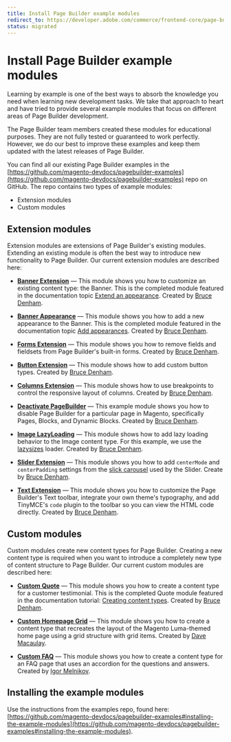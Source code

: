 ```yaml
---
title: Install Page Builder example modules
redirect_to: https://developer.adobe.com/commerce/frontend-core/page-builder/pagebuilder-examples
status: migrated
---
```


# Install Page Builder example modules

Learning by example is one of the best ways to absorb the knowledge you need when learning new development tasks. We take that approach to heart and have tried to provide several example modules that focus on different areas of Page Builder development.

The Page Builder team members created these modules for educational purposes. They are not fully tested or guaranteed to work perfectly. However, we do our best to improve these examples and keep them updated with the latest releases of Page Builder.

You can find all our existing Page Builder examples in the [https://github.com/magento-devdocs/pagebuilder-examples](https://github.com/magento-devdocs/pagebuilder-examples) repo on GitHub. The repo contains two types of example modules:

-  Extension modules
-  Custom modules

## Extension modules

Extension modules are extensions of Page Builder's existing modules. Extending an existing module is often the best way to introduce new functionality to Page Builder. Our current extension modules are described here:

-  **[Banner Extension](https://github.com/magento-devdocs/pagebuilder-examples/tree/master/BannerExt/Extension)** — This module shows you how to customize an existing content type: the Banner. This is the completed module featured in the documentation topic [Extend an appearance](https://devdocs.magento.com/page-builder/docs/content-types/extend/extend-appearances.html). Created by [Bruce Denham](https://github.com/bdenham).

-  **[Banner Appearance](https://github.com/magento-devdocs/pagebuilder-examples/tree/master/BannerApp/Appearance)** — This module shows you how to add a new appearance to the Banner. This is the completed module featured in the documentation topic [Add appearances](https://devdocs.magento.com/page-builder/docs/content-types/extend/add-appearances.html). Created by [Bruce Denham](https://github.com/bdenham).

-  **[Forms Extension](https://github.com/magento-devdocs/pagebuilder-examples/tree/master/Forms/Extension)** — This module shows you how to remove fields and fieldsets from Page Builder's built-in forms. Created by [Bruce Denham](https://github.com/bdenham).

-  **[Button Extension](https://github.com/magento-devdocs/pagebuilder-examples/tree/master/Button/Extension)** — This module shows how to add custom button types. Created by [Bruce Denham](https://github.com/bdenham).

-  **[Columns Extension](https://github.com/magento-devdocs/pagebuilder-examples/tree/master/Columns/Extension)** — This module shows how to use breakpoints to control the responsive layout of columns. Created by [Bruce Denham](https://github.com/bdenham).

-  **[Deactivate PageBuilder](https://github.com/magento-devdocs/pagebuilder-examples/tree/master/Deactivate/PageBuilder)** — This example module shows you how to disable Page Builder for a particular page in Magento, specifically Pages, Blocks, and Dynamic Blocks. Created by [Bruce Denham](https://github.com/bdenham).

-  **[Image LazyLoading](https://github.com/magento-devdocs/pagebuilder-examples/tree/master/Image/LazyLoading)** — This module shows how to add lazy loading behavior to the Image content type. For this example, we use the [lazysizes](https://github.com/aFarkas/lazysizes) loader. Created by [Bruce Denham](https://github.com/bdenham).

-  **[Slider Extension](https://github.com/magento-devdocs/pagebuilder-examples/tree/master/Slider/Extension)** — This module shows you how to add `centerMode` and `centerPadding` settings from the [slick carousel](https://kenwheeler.github.io/slick/) used by the Slider. Create by [Bruce Denham](https://github.com/bdenham).

-  **[Text Extension](https://github.com/magento-devdocs/pagebuilder-examples/tree/master/Text/Extension)** — This module shows you how to customize the Page Builder's Text toolbar, integrate your own theme's typography, and add TinyMCE's `code` plugin to the toolbar so you can view the HTML code directly. Created by [Bruce Denham](https://github.com/bdenham).

## Custom modules

Custom modules create new content types for Page Builder. Creating a new content type is required when you want to introduce a completely new type of content structure to Page Builder. Our current custom modules are described here:

-  **[Custom Quote](https://github.com/magento-devdocs/pagebuilder-examples/tree/master/Quote/Custom)** — This module shows you how to create a content type for a customer testimonial. This is the completed Quote module featured in the documentation tutorial: [Creating content types](https://devdocs.magento.com/page-builder/docs/content-types/create/introduction.html). Created by [Bruce Denham](https://github.com/bdenham).

-  **[Custom Homepage Grid](https://github.com/magento-devdocs/pagebuilder-examples/tree/master/Grid/Custom)** — This module shows you how to create a content type that recreates the layout of the Magento Luma-themed home page using a grid structure with grid items. Created by [Dave Macaulay](https://github.com/davemacaulay).

-  **[Custom FAQ](https://github.com/magento-devdocs/pagebuilder-examples/tree/master/FAQ/Custom)** — This module shows you how to create a content type for an FAQ page that uses an accordion for the questions and answers. Created by [Igor Melnikov](https://github.com/melnikovi).

## Installing the example modules

Use the instructions from the examples repo, found here: [https://github.com/magento-devdocs/pagebuilder-examples#installing-the-example-modules](https://github.com/magento-devdocs/pagebuilder-examples#installing-the-example-modules).
